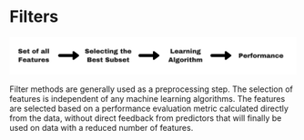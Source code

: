# Filters



![Fig3.1: Filter method](../../.gitbook/assets/screen-shot-2020-08-15-at-7.59.10-pm.png)

Filter methods are generally used as a preprocessing step. The selection of features is independent of any machine learning algorithms. The features are selected based on a performance evaluation metric calculated directly from the data, without direct feedback from predictors that will finally be used on data with a reduced number of features.

